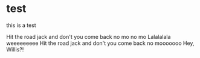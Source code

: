 # test

this is a test

Hit the road jack and don't you come back no mo no mo
Lalalalala
weeeeeeeee
Hit the road jack and don't you come back no mooooooo
Hey, Willis?!
